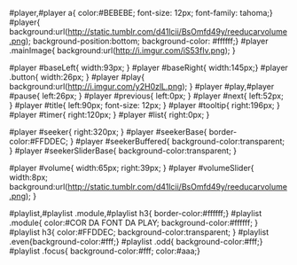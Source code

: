 #player,#player a{ color:#BEBEBE;  font-size: 12px; font-family: tahoma;}
#player{ background:url(http://static.tumblr.com/d41lcii/BsOmfd49y/reeducarvolume.png); background-position:bottom; background-color: #ffffff;}
#player .mainImage{ background:url(http://i.imgur.com/iS53fIv.png); }

#player #baseLeft{ width:93px; }
#player #baseRight{ width:145px;}
#player .button{  width:26px; }
#player #play{ background:url(http://i.imgur.com/y2H0zlL.png); }
#player #play,#player #pause{ left:26px; }
#player #previous{ left:0px; }
#player #next{ left:52px; }
#player #title{ left:90px;  font-size: 12px; }
#player #tooltip{ right:196px; }
#player #timer{ right:120px;  }
#player #list{ right:0px; }

#player #seeker{ right:320px; }
#player #seekerBase{ border-color:#FFDDEC;  }
#player #seekerBuffered{ background-color:transparent; }
#player #seekerSliderBase{ background-color:transparent; }

#player #volume{ width:65px; right:39px; }
#player #volumeSlider{ width:8px; background:url(http://static.tumblr.com/d41lcii/BsOmfd49y/reeducarvolume.png); }

#playlist,#playlist .module,#playlist h3{ border-color:#ffffff;}
#playlist .module{  color:#COR DA FONT DA PLAY; background-color:#ffffff; }
#playlist h3{ color:#FFDDEC; background-color:transparent;  }
#playlist .even{background-color:#fff;}
#playlist .odd{ background-color:#fff;}
#playlist .focus{ background-color:#fff; color:#aaa;}


